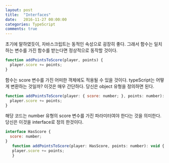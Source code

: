 ```yaml
---
layout: post
title:  "Interfaces"
date:   2016-11-27 00:00:00
categories: TypeScript
comments: true
---
```


초기에 말하였듯이, 자바스크립트는 동적인 속성으로 굉장히 좋다. 
그래서 함수는 일치하는 변수를 가진 함수를 받는다면 정상적으로 동작할 것이다. 

```javascript
function addPointsToScore(player, points) {
  player.score += points;
}
```

함수는 score 변수를 가진 어떠한 객체에도 적용될 수 있을 것이다. typeScript는 어떻게 변환하는 것일까?
이것은 매우 간단하다. 당신은 object 유형을 정의하면 된다. 

```javascript
function addPointsToScore(player: { score: number; }, points: number): void {
  player.score += points;
}
```

해당 코드는 number 유형의 score 변수를 가진 파라미터여야 한다는 것을 의미한다. 당신은 이것을 interface로 정의 한것이다. 

```javascript
interface HasScore {
  score: number;
}
   function addPointsToScore(player: HasScore, points: number): void {
   player.score += points;
   }
```

